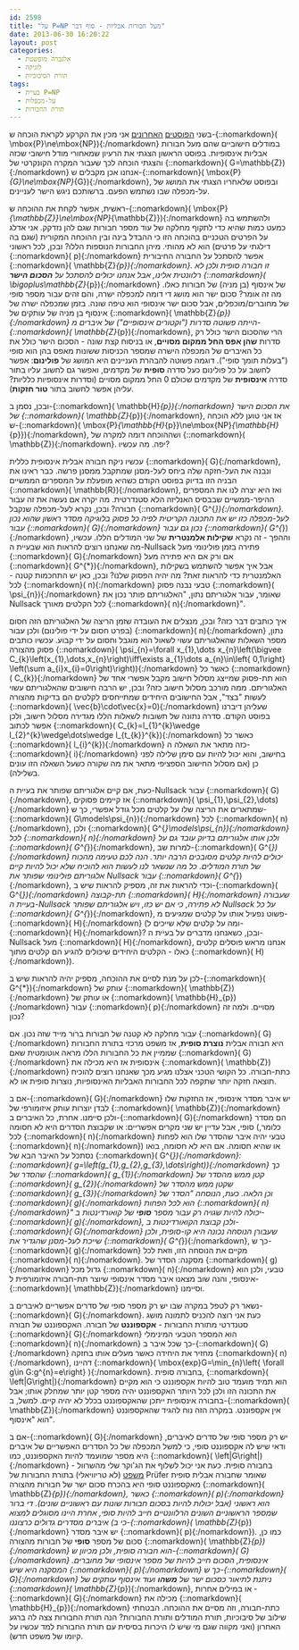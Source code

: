 ```yaml
---
id: 2598
title: "על P=NP מעל חבורות אבליות - סוף דבר"
date: 2013-06-30 16:20:22
layout: post
categories: 
  - אלגברה מופשטת
  - לוגיקה
  - תורת הסיבוכיות
tags: 
  - בעיית P=NP
  - על-מכפלות
  - תורת החבורות
---
```

בשני <a href="http://www.gadial.net/2013/06/15/p_vs_np_on_abelian_groups_intro/">הפוסטים</a> <a href="http://www.gadial.net/2013/06/21/ultrafilters_and_ultraproducts/">האחרונים</a> אני מכין את הקרקע לקראת הוכחה ש-{::nomarkdown}\( \mbox{P}\ne\mbox{NP}\){:/nomarkdown} במודלים חישוביים שהם מעל חבורות אבליות אינסופיות. בפוסט הראשון הצגתי את הרעיון שמאחורי מודל חישובי שכזה והצגתי הוכחה לכך שעבור המקרה הקונקרטי של {::nomarkdown}\( G=\mathbb{Z}\){:/nomarkdown} אנחנו אכן מקבלים ש-{::nomarkdown}\( \mbox{P}_{G}\ne\mbox{NP}_{G}\){:/nomarkdown}, ובפוסט שלאחריו הצגתי את המושג של על-מכפלה שבו נשתמש הפעם. ברשותכם ניגש הישר לעניינים.

ראשית, אפשר לקחת את ההוכחה ש-{::nomarkdown}\( \mbox{P}_{\mathbb{Z}}\ne\mbox{NP}_{\mathbb{Z}}\){:/nomarkdown} ולהשתמש בה כמעט כמות שהיא כדי לתקוף מחלקה של עוד מספר חבורות שגם להן נזדקק. אני אדלג על הפרטים הטכניים בהוכחה הזו כי ההבדל בינה ובין ההוכחה המקורית (שגם בה דילגתי על פרטים) הוא לא מהותי. מיהן החבורות הנוספות הללו? ובכן, לכל ראשוני {::nomarkdown}\( p\){:/nomarkdown} אפשר להסתכל על החבורה החיבורית {::nomarkdown}\( \mathbb{Z}_{p}\){:/nomarkdown}. זו חבורה סופית ולכן לא רלוונטית אלינו, אבל אנחנו יכולים להסתכל על <strong>הסכום הישר</strong> {::nomarkdown}\( \bigoplus\mathbb{Z}_{p}\){:/nomarkdown} של אינסוף (בן מניה) של חבורות כאלו. מה זה אומר? סכום ישר הוא מושג די דומה למכפלה ישרה, והם זהים עבור מספר סופי של מחוברים/מוכפלים, אבל סכום ישר אינסופי הוא טיפה שונה. בזמן שמכפלה ישרה של אינסוף בן מניה של עותקים של {::nomarkdown}\( \mathbb{Z}_{p}\){:/nomarkdown} הייתה פשוטה סדרות ("וקטורים אינסופיים") של איברים מ-{::nomarkdown}\( \mathbb{Z}_{p}\){:/nomarkdown}, הרי שהסכום הישר כולל רק סדרות <strong>שהן אפס החל ממקום מסויים</strong>, או בניסוח קצת שונה - הסכום הישר כולל את כל האיברים של המכפלה הישרה שמספר הכניסות ששונות מאפס בהן הוא סופי ("בעלות תומך סופי"). דוגמה פשוטה להבהרת העניינים היא המושג של <strong>פולינום</strong>: אפשר לחשוב על כל פולינום כעל סדרה <strong>סופית</strong> של מקדמים, ואפשר גם לחשוב עליו בתור סדרה <strong>אינסופית</strong> של מקדמים שכולם 0 החל ממקום מסויים (וסדרות אינסופיות כלליות? עליהן אפשר לחשוב בתור <strong>טור חזקות</strong>).

ובכן, נסמן ב-{::nomarkdown}\( \mathbb{H}_{p}\){:/nomarkdown} את הסכום הישר של {::nomarkdown}\( \mathbb{Z}_{p}\){:/nomarkdown}, אז אני טוען ללא הוכחה ש-{::nomarkdown}\( \mbox{P}_{\mathbb{H}_{p}}\ne\mbox{NP}_{\mathbb{H}_{p}}\){:/nomarkdown}, ושההוכחה דומה למקרה של {::nomarkdown}\( \mathbb{Z}\){:/nomarkdown}. יפה. מה עכשיו?

עכשיו ניקח חבורה אבלית אינסופית כללית {::nomarkdown}\( G\){:/nomarkdown}, ונבנה את העל-חזקה שלה ביחס לעל-מסנן שמתקבל ממסנן פרשה. כבר ראינו את הבניה הזו בדיוק בפוסט הקודם כשהיא מופעלת על המספרים הממשיים {::nomarkdown}\( \mathbb{R}\){:/nomarkdown}, ואז היא יצרה לנו את המספרים ההיפר-ממשיים שבבסיס האנליזה הלא סטנדרטית. מה יקרה אם נעשה את זה עבור חבורה? ובכן, נקרא לעל-מכפלה שנקבל {::nomarkdown}\( G^{*}\){:/nomarkdown}. לעל-מכפלה כזו יש את התכונה הקריטית לפיה כל פסוק בלוגיקה מסדר ראשון שהוא נכון עבור {::nomarkdown}\( G\){:/nomarkdown} נכון גם עבור {::nomarkdown}\( G^{*}\){:/nomarkdown} וההפך - זה נקרא <strong>שקילות אלמנטרית</strong> של שני המודלים הללו. עכשיו, מה שאנחנו רוצים להראות הוא שבעיית ה-Nullsack פתירה בזמן פולינומי מעל {::nomarkdown}\( G\){:/nomarkdown} אם ורק אם היא פתירה מעל {::nomarkdown}\( G^{*}\){:/nomarkdown}, אבל איך אפשר להשתמש בשקילות האלמנטרית כדי להראות זאת? מה יהיה הפסוק שלנו? ובכן, כאן יש התחכמות קטנה - לכל {::nomarkdown}\( n\){:/nomarkdown} טבעי נבנה פסוק {::nomarkdown}\( \psi_{n}\){:/nomarkdown} שאומר, עבור אלגוריתם נתון, "האלגוריתם פותר נכון את Nullsack לכל הקלטים מאורך {::nomarkdown}\( n\){:/nomarkdown}".

איך כותבים דבר כזה? ובכן, מנצלים את העובדה שזמן הריצה של האלגוריתם הזה חסום (בפרט חסום על ידי פולינום) ולכן עבור {::nomarkdown}\( n\){:/nomarkdown} נתון, מספר השאלות שהאלגוריתם עשוי לשאול הוא מוגבל וחסום על ידי קבוע. עכשיו כותבים פסוק מהצורה {::nomarkdown}\( \psi_{n}=\forall x_{1},\dots x_{n}\left(\bigvee C_{k}\left(x_{1},\dots,x_{n}\right)\iff\exists a_{1}\dots a_{n}\in\left\{ 0,1\right\} \left(\sum a_{i}x_{i}=0\right)\right)\){:/nomarkdown} כאשר כל {::nomarkdown}\( C_{k}\){:/nomarkdown} הוא תת-פסוק שמייצג מסלול חישוב מקבל אפשרי אחד של האלגוריתם. ממה מורכב מסלול חישוב כזה? ובכן, יש הרבה חישובים שהאלגוריתם עשוי לעשות "בצד", אבל החישובים היחידים שמתייחסים לקלטים הם בדיקות מהצורה {::nomarkdown}\( \vec{b}\cdot\vec{x}=0\){:/nomarkdown} שעליהן דיברנו בפוסט הקודם. סדרה נתונה של תשובות לשאלות הללו מגדירה מסלול חישוב, ולכן אפשר לכתוב {::nomarkdown}\( C_{k}=l_{1}^{k}\wedge l_{2}^{k}\wedge\dots\wedge l_{t_{k}}^{k}\){:/nomarkdown} כאשר כל {::nomarkdown}\( l_{i}^{k}\){:/nomarkdown} כזה מתאר את השאלה ה-{::nomarkdown}\( i\){:/nomarkdown} בחישוב, והוא יכול להיות עם סימן שלילה לפני כן (אם מסלול החישוב הספציפי מתאר את מה שקורה כשעל השאלה הזו עונים בשלילה).

כעת, אם קיים אלגוריתם שפותר את בעיית ה-Nullsack עבור {::nomarkdown}\( G\){:/nomarkdown}, אז קיימים פסוקים {::nomarkdown}\( \psi_{1},\psi_{2},\dots\){:/nomarkdown} שמתארים את הריצה שלו על קלטים מכל גודל אפשרי, כך ש-{::nomarkdown}\( G\models\psi_{n}\){:/nomarkdown} לכל {::nomarkdown}\( n\){:/nomarkdown}, ולכן {::nomarkdown}\( G^{*}\models\psi_{n}\){:/nomarkdown} לכל {::nomarkdown}\( n\){:/nomarkdown} ולכן אותו אלגוריתם בדיוק עובד גם על {::nomarkdown}\( G^{*}\){:/nomarkdown}, למרות שב-{::nomarkdown}\( G^{*}\){:/nomarkdown} יכולים להיות קלטים מסובכים הרבה יותר. הנה לכם טעימה מהכוח של תורת המודלים. כל מה שנשאר לנו לעשות הוא להוכיח שלא יכול להיות קיים אלגוריתם פולינומי שפותר את Nullsack עבור {::nomarkdown}\( G^{*}\){:/nomarkdown}, וכדי להראות את זה, מספיק להראות שיש ב-{::nomarkdown}\( G^{*}\){:/nomarkdown} תת-קבוצה {::nomarkdown}\( H\){:/nomarkdown} שעבורה בעיית ה-Nullsack לא פתירה, כי אם יש כזו, ויש אלגוריתם שפותר Nullsack על כל {::nomarkdown}\( G^{*}\){:/nomarkdown}, פשוט נפעיל אותו על קלטים שמגיעים מ-{::nomarkdown}\( H\){:/nomarkdown} (ומה על קלטים שלא שייכים ל-{::nomarkdown}\( H\){:/nomarkdown}? ובכן, כשאנחנו מדברים על בעיית ה-Nullsack מעל {::nomarkdown}\( H\){:/nomarkdown}, אנחנו מראש פוסלים קלטים כאלו - הקלטים היחידים שיכולים להגיע הם קלטים מתוך {::nomarkdown}\( H\){:/nomarkdown}).

לכן על מנת לסיים את ההוכחה, מספיק יהיה להראות שיש ב-{::nomarkdown}\( G^{*}\){:/nomarkdown} עותק של {::nomarkdown}\( \mathbb{Z}\){:/nomarkdown} או עותק של {::nomarkdown}\( \mathbb{H}_{p}\){:/nomarkdown} עבור {::nomarkdown}\( p\){:/nomarkdown} מסויים. ולמה זה נכון?

עבור מחלקה לא קטנה של חבורות ברור מייד שזה נכון. אם {::nomarkdown}\( G\){:/nomarkdown} היא חבורה אבלית <strong>נוצרת סופית</strong>, אז משפט מרכזי בתורת החבורות שממיין את כל החבורות הללו מראה אוטומטית שאם {::nomarkdown}\( G\){:/nomarkdown} אינסופית אז היא מכילה את {::nomarkdown}\( \mathbb{Z}\){:/nomarkdown} כתת-חבורה. כל הקושי הטכני אצלנו מגיע מכך שאנחנו רוצים להוכיח תוצאה חזקה יותר שתקפה לכל החבורות האבליות האינסופיות, נוצרות סופית או לא.

אם ב-{::nomarkdown}\( G\){:/nomarkdown} יש איבר מסדר אינסופי, אז החזקות שלו לבדן יוצרות עותק איזומורפי של {::nomarkdown}\( \mathbb{Z}\){:/nomarkdown} ולכן סיימנו. אחרת, כל האיברים ב-{::nomarkdown}\( G\){:/nomarkdown} הם מסדר סופי, אבל עדיין יש שני מקרים אפשריים: או שקבוצת הסדרים היא לא חסומה (כלומר, לכל {::nomarkdown}\( n\){:/nomarkdown} טבעי יהיה איבר שהסדר שלו הוא לפחות {::nomarkdown}\( n\){:/nomarkdown}) או שהיא חסומה. אם היא לא חסומה, בואו נסתכל על האיבר הבא של {::nomarkdown}\( G^{*}\){:/nomarkdown}: {::nomarkdown}\( g=\left(g_{1},g_{2},g_{3},\dots\right)\){:/nomarkdown} כך שהסדר של {::nomarkdown}\( g_{1}\){:/nomarkdown} קטן ממש מהסדר של {::nomarkdown}\( g_{2}\){:/nomarkdown} שקטן ממש מהסדר של {::nomarkdown}\( g_{3}\){:/nomarkdown} וכן הלאה. כעת, הנוסחה "הסדר של {::nomarkdown}\( g\){:/nomarkdown} הוא לכל הפחות {::nomarkdown}\( n\){:/nomarkdown}" יכולה להיות שגויה רק עבור מספר <strong>סופי</strong> של קואורדינטות ב-{::nomarkdown}\( g\){:/nomarkdown}, ולכן קבוצת הקואורדינטות ב-{::nomarkdown}\( G\){:/nomarkdown} שעבורן הנוסחה נכונה היא קו-סופית, ולכן שייכת לעל-מסנן שהגדיר את {::nomarkdown}\( G^{*}\){:/nomarkdown}, כך ש-{::nomarkdown}\( g\){:/nomarkdown} מקיים את הנוסחה הזו, וזאת לכל {::nomarkdown}\( n\){:/nomarkdown}. מסקנה: הסדר של {::nomarkdown}\( g\){:/nomarkdown} גדול מכל {::nomarkdown}\( n\){:/nomarkdown} טבעי, ולכן הוא אינסופי, והנה שוב מצאנו איבר מסדר אינסופי שיוצר תת-חבורה איזומורפית ל-{::nomarkdown}\( \mathbb{Z}\){:/nomarkdown} וסיימנו.

נשאר רק לטפל במקרה שבו יש רק מספר סופי של סדרים אפשריים לאיברים ב-{::nomarkdown}\( G\){:/nomarkdown}. כעת אני רוצה להכניס לתמונה מושג סטנדרטי מתורת החבורות - <strong>אקספוננט</strong> של חבורה. האקספוננט של חבורה {::nomarkdown}\( G\){:/nomarkdown} הוא המספר הטבעי המינימלי {::nomarkdown}\( n\){:/nomarkdown} כך שכל איבר ב-{::nomarkdown}\( G\){:/nomarkdown} מחזיר את היחידה כאשר מעלים אותו בחזקה {::nomarkdown}\( n\){:/nomarkdown}, דהיינו {::nomarkdown}\( \mbox{exp}G=\min_{n}\left\{ \forall g\in G:g^{n}=e\right\} \){:/nomarkdown}. בחבורה סופית, {::nomarkdown}\( \left\|G\right\|\){:/nomarkdown} הוא תמיד מועמד טוב להיות אקספוננט כי הוא מקיים את התכונה הזו ולכן לכל היותר האקספוננט יהיה מספר קטן יותר שמחלק אותו; אבל בחבורה אינסופית ייתכן שהאקספוננט בכלל לא יהיה קיים. למשל, ב-{::nomarkdown}\( \mathbb{Z}\){:/nomarkdown} אין אקספוננט. במקרה הזה נוח להגיד שהאקספוננט הוא "אינסוף".

אם ב-{::nomarkdown}\( G\){:/nomarkdown} יש רק מספר סופי של סדרים לאיברים, ודאי שיש לה אקספוננט סופי, כי למשל המכפלה של כל הסדרים האפשריים של איברים היא מספר שמועמד להיות האקספוננט, כמו {::nomarkdown}\( \left\|G\right\|\){:/nomarkdown} בחבורה סופית. כעת אני יכול לשלוף את הג'וקר שלי מהשרוול - <a href="http://en.wikipedia.org/wiki/Pr%C3%BCfer_theorems">משפט</a> (לא טריוויאלי) בתורת החבורות של Prüfer שאומר שחבורה אבלית סופית מאקספוננט סופי היא בהכרח סכום ישר של חבורות מהצורה {::nomarkdown}\( \mathbb{Z}_{p}\){:/nomarkdown}, כאשר {::nomarkdown}\( p\){:/nomarkdown} הוא ראשוני (אבל יכולות להיות בסכום חבורות שונות עם ראשוניים שונים). די ברור שמספר הראשוניים השונים הרלוונטיים חייב להיות סופי, אחרת היינו מסוגלים למצוא איברים מסדרים גדולים כרצוננו (כי ב-{::nomarkdown}\( \mathbb{Z}_{p}\){:/nomarkdown} יש איבר מסדר {::nomarkdown}\( p\){:/nomarkdown}). כמו כן, סכום של מספר <strong>סופי</strong> של חבורות מהצורה {::nomarkdown}\( \mathbb{Z}_{p}\){:/nomarkdown} הוא חבורה סופית, ולכן מכיוון ש-{::nomarkdown}\( G\){:/nomarkdown} אינסופית, הסכום חייב להיות של מספר אינסופי של מחוברים. המסקנה היא שיש {::nomarkdown}\( p\){:/nomarkdown} כך ש-{::nomarkdown}\( G\){:/nomarkdown} ניתנת לתיאור כסכום ישר של <strong>משהו</strong> ועוד אינסוף עותקים של {::nomarkdown}\( \mathbb{Z}_{p}\){:/nomarkdown}, או במילים אחרות - {::nomarkdown}\( G\){:/nomarkdown} מכילה את {::nomarkdown}\( \mathbb{H}_{p}\){:/nomarkdown} כתת-חבורה, וזה מסיים את ההוכחה. הבטחתי שילוב של סיבוכיות, תורת המודלים ותורת החבורות? הנה תורת החבורות צצה לה ברגע האחרון (ואני מקווה שגם מי שיש לו היכרות בסיסית עם תורת החבורות למד עכשיו על קיומו של משפט חדש).
